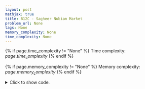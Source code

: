```yaml
---
layout: post
mathjax: true
title: 812C - Sagheer Nubian Market
problem_url: None
tags: None
memory_complexity: None
time_complexity: None
---
```




{% if page.time_complexity != "None" %}
Time complexity: ${{ page.time_complexity }}$
{% endif %}

{% if page.memory_complexity != "None" %}
Memory complexity: ${{ page.memory_complexity }}$
{% endif %}

<details>
<summary>
<p style="display:inline">Click to show code.</p>
</summary>
```cpp
{% raw %}
using namespace std;
using ll = long long;
const int NMAX = 10e5 + 11;
ll n, S;
ll a[NMAX], ka[NMAX];
ll compute(ll k)
{
    ll ans = 0;
    for (int i = 0; i < n; ++i)
        ka[i] = a[i] + (i + 1) * k;
    sort(ka, ka + n);
    for (int i = 0; i < k; ++i)
        ans += ka[i];
    return ans;
}
int binary_search(ll low, ll high, ll target)
{
    auto p = [&](ll k) { return compute(k + 1) > target; };
    while (low < high)
    {
        ll mid = low + (high - low + 1) / 2;
        if (p(mid))
            high = mid - 1;
        else
            low = mid;
    }
    if (p(low))
        return -1;
    return low;
}
int main(void)
{
    cin >> n >> S;
    for (int i = 0; i < n; ++i)
        cin >> a[i];
    int index = binary_search(0, n - 1, S);
    cout << index + 1 << " " << (index == -1 ? 0 : compute(index + 1)) << endl;
    return 0;
}

{% endraw %}
```
</details>


